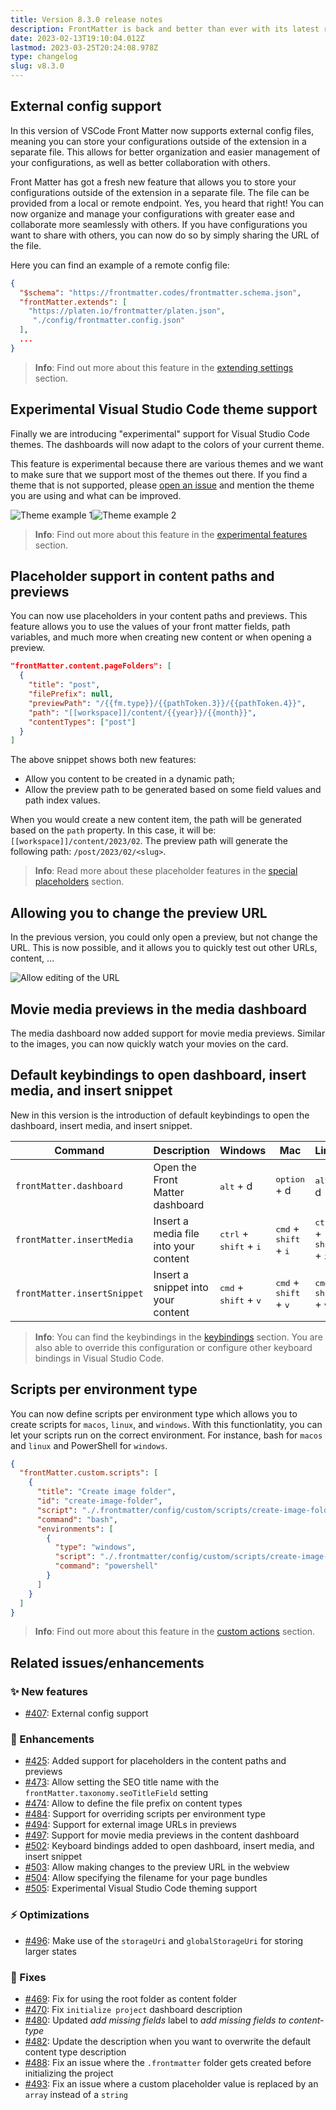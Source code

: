 ```yaml
---
title: Version 8.3.0 release notes
description: FrontMatter is back and better than ever with its latest release, version 8.3.0! This update is packed with new features and improvements, including external config support, allowing you to easily import configurations from external files. Plus, with VSCode theme support, you can customize your development environment to your heart's content. But that's not all - there are many other exciting additions and enhancements waiting for you. Check out the release notes to see what's new and upgrade to FrontMatter 8.3.0 today!
date: 2023-02-13T19:10:04.012Z
lastmod: 2023-03-25T20:24:08.978Z
type: changelog
slug: v8.3.0
---
```


## External config support

In this version of VSCode Front Matter now supports external config files, meaning you can store your configurations outside of the extension in a separate file. This allows for better organization and easier management of your configurations, as well as better collaboration with others.

Front Matter has got a fresh new feature that allows you to store your configurations outside of the extension in a separate file. The file can be provided from a local or remote endpoint. Yes, you heard that right! You can now organize and manage your configurations with greater ease and collaborate more seamlessly with others. If you have configurations you want to share with others, you can now do so by simply sharing the URL of the file.

Here you can find an example of a remote config file:

```json
{
  "$schema": "https://frontmatter.codes/frontmatter.schema.json",
  "frontMatter.extends": [
    "https://platen.io/frontmatter/platen.json",
     "./config/frontmatter.config.json"
  ],
  ...
}
```

> **Info**: Find out more about this feature in the [extending settings](/docs/settings/overview#extending-settings) section.

## Experimental Visual Studio Code theme support

Finally we are introducing "experimental" support for Visual Studio Code themes. The dashboards will now adapt to the colors of your current theme.

This feature is experimental because there are various themes and we want to make sure that we support most of the themes out there. If you find a theme that is not supported, please [open an issue](https://github.com/estruyf/vscode-front-matter/issues) and mention the theme you are using and what can be improved.

<div style="display:flex;justify-items:center;">
  <img src="/releases/v8.3.0/theme1.png" alt="Theme example 1" style="max-width:45%" />
  <img src="/releases/v8.3.0/theme3.png" alt="Theme example 2" style="max-width:45%" />
</div>

> **Info**: Find out more about this feature in the [experimental features](/docs/experimental) section.

## Placeholder support in content paths and previews

You can now use placeholders in your content paths and previews. This feature allows you to use the values of your front matter fields, path variables, and much more when creating new content or when opening a preview.

```json
"frontMatter.content.pageFolders": [
  {
    "title": "post",
    "filePrefix": null,
    "previewPath": "/{{fm.type}}/{{pathToken.3}}/{{pathToken.4}}",
    "path": "[[workspace]]/content/{{year}}/{{month}}",
    "contentTypes": ["post"]
  }
]
```

The above snippet shows both new features:

- Allow you content to be created in a dynamic path;
- Allow the preview path to be generated based on some field values and path index values.

When you would create a new content item, the path will be generated based on the `path` property. In this case, it will be: `[[workspace]]/content/2023/02`. The preview path will generate the following path: `/post/2023/02/<slug>`.

> **Info**: Read more about these placeholder features in the [special placeholders](/docs/content-creation/placeholders#special-placeholders) section.

## Allowing you to change the preview URL

In the previous version, you could only open a preview, but not change the URL. This is now possible, and it allows you to quickly test out other URLs, content, ...

![Allow editing of the URL](/releases/v8.3.0/site-preview.png)

## Movie media previews in the media dashboard

The media dashboard now added support for movie media previews. Similar to the images, you can now quickly watch your movies on the card.

## Default keybindings to open dashboard, insert media, and insert snippet

New in this version is the introduction of default keybindings to open the dashboard, insert media, and insert snippet.

| Command                     | Description                           | Windows                                           | Mac                                              | Linux                                             |
| --------------------------- | ------------------------------------- | ------------------------------------------------- | ------------------------------------------------ | ------------------------------------------------- |
| `frontMatter.dashboard`     | Open the Front Matter dashboard       | <kbd>alt</kbd> + d                                | <kbd>option</kbd> + d                            | <kbd>alt</kbd> + d                                |
| `frontMatter.insertMedia`   | Insert a media file into your content | <kbd>ctrl</kbd> + <kbd>shift</kbd> + <kbd>i</kbd> | <kbd>cmd</kbd> + <kbd>shift</kbd> + <kbd>i</kbd> | <kbd>ctrl</kbd> + <kbd>shift</kbd> + <kbd>i</kbd> |
| `frontMatter.insertSnippet` | Insert a snippet into your content    | <kbd>cmd</kbd> + <kbd>shift</kbd> + <kbd>v</kbd>  | <kbd>cmd</kbd> + <kbd>shift</kbd> + <kbd>v</kbd> | <kbd>cmd</kbd> + <kbd>shift</kbd> + <kbd>v</kbd>  |

> **Info**: You can find the keybindings in the [keybindings](/docs/commands#keyboard-bindings) section. You are also able to override this configuration or configure other keyboard bindings in Visual Studio Code.

## Scripts per environment type

You can now define scripts per environment type which allows you to create scripts for `macos`, `linux`, and `windows`. With this functionlatity, you can let your scripts run on the correct environment. For instance, bash for `macos` and `linux` and PowerShell for `windows`.

```json
{
  "frontMatter.custom.scripts": [
    {
      "title": "Create image folder",
      "id": "create-image-folder",
      "script": "./.frontmatter/config/custom/scripts/create-image-folder.sh",
      "command": "bash",
      "environments": [
        {
          "type": "windows",
          "script": "./.frontmatter/config/custom/scripts/create-image-folder.ps1",
          "command": "powershell"
        }
      ]
    }
  ]
}
```

> **Info**: Find out more about this feature in the [custom actions](/docs/custom-actions) section.

## Related issues/enhancements

### ✨ New features

- [#407](https://github.com/estruyf/vscode-front-matter/issues/407): External config support

### 🎨 Enhancements

- [#425](https://github.com/estruyf/vscode-front-matter/issues/425): Added support for placeholders in the content paths and previews
- [#473](https://github.com/estruyf/vscode-front-matter/issues/473): Allow setting the SEO title name with the `frontMatter.taxonomy.seoTitleField` setting
- [#474](https://github.com/estruyf/vscode-front-matter/issues/474): Allow to define the file prefix on content types
- [#484](https://github.com/estruyf/vscode-front-matter/issues/484): Support for overriding scripts per environment type
- [#494](https://github.com/estruyf/vscode-front-matter/issues/494): Support for external image URLs in previews
- [#497](https://github.com/estruyf/vscode-front-matter/issues/497): Support for movie media previews in the content dashboard
- [#502](https://github.com/estruyf/vscode-front-matter/issues/502): Keyboard bindings added to open dashboard, insert media, and insert snippet
- [#503](https://github.com/estruyf/vscode-front-matter/issues/503): Allow making changes to the preview URL in the webview
- [#504](https://github.com/estruyf/vscode-front-matter/issues/504): Allow specifying the filename for your page bundles
- [#505](https://github.com/estruyf/vscode-front-matter/issues/505): Experimental Visual Studio Code theming support

### ⚡️ Optimizations

- [#496](https://github.com/estruyf/vscode-front-matter/issues/496): Make use of the `storageUri` and `globalStorageUri` for storing larger states

### 🐞 Fixes

- [#469](https://github.com/estruyf/vscode-front-matter/issues/469): Fix for using the root folder as content folder
- [#470](https://github.com/estruyf/vscode-front-matter/issues/470): Fix `initialize project` dashboard description
- [#480](https://github.com/estruyf/vscode-front-matter/issues/480): Updated _add missing fields_ label to _add missing fields to content-type_
- [#482](https://github.com/estruyf/vscode-front-matter/issues/482): Update the description when you want to overwrite the default content type description
- [#488](https://github.com/estruyf/vscode-front-matter/issues/488): Fix an issue where the `.frontmatter` folder gets created before initializing the project
- [#493](https://github.com/estruyf/vscode-front-matter/issues/493): Fix an issue where a custom placeholder value is replaced by an `array` instead of a `string`
